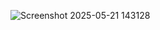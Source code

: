 ![Screenshot 2025-05-21 143128](https://github.com/user-attachments/assets/d37216bd-c6d0-4445-afee-e5c32565abfa)
